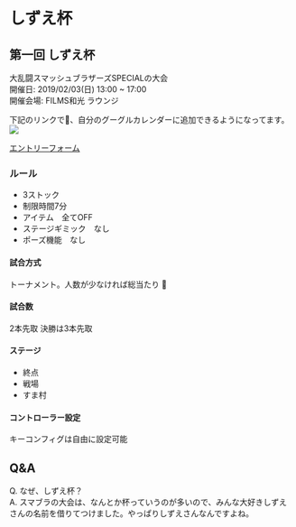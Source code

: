 # しずえ杯

## 第一回 しずえ杯
大乱闘スマッシュブラザーズSPECIALの大会  
開催日: 2019/02/03(日) 13:00 ~ 17:00  
開催会場: FILMS和光 ラウンジ  

下記のリンクで、自分のグーグルカレンダーに追加できるようになってます。  
<a target="_blank" href="https://calendar.google.com/event?action=TEMPLATE&amp;tmeid=N2V0ZnF2MGVvMmpwZTQxaDgydHBwc3B1bW8gc2hvdXRhLnlvc2hpa2FpQG0&amp;tmsrc=shouta.yoshikai%40gmail.com"><img border="0" src="https://www.google.com/calendar/images/ext/gc_button1_ja.gif"></a>

[エントリーフォーム](https://goo.gl/forms/ko759PMzkICd7ZQ22)

### ルール
+ 3ストック
+ 制限時間7分
+ アイテム　全てOFF
+ ステージギミック　なし
+ ポーズ機能　なし

#### 試合方式
トーナメント。人数が少なければ総当たり

#### 試合数
2本先取
決勝は3本先取

#### ステージ
+ 終点
+ 戦場
+ すま村

#### コントローラー設定
キーコンフィグは自由に設定可能

## Q&A
Q. なぜ、しずえ杯？  
A. スマブラの大会は、なんとか杯っていうのが多いので、みんな大好きしずえさんの名前を借りてつけました。やっぱりしずえさんなんですよね。